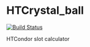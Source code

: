 # HTCrystal_ball

[![Build Status](https://travis-ci.org/psyinfra/HTCrystal_ball.svg?branch=master)](https://travis-ci.org/psyinfra/HTCrystal_ball)

HTCondor slot calculator
